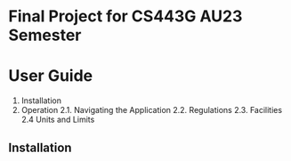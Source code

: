 # Final Project for CS443G AU23 Semester

# User Guide
1. Installation
2. Operation
   2.1. Navigating the Application
   2.2. Regulations
   2.3. Facilities
   2.4 Units and Limits

## Installation

